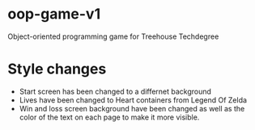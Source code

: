 # oop-game-v1
 Object-oriented programming game for Treehouse Techdegree

# Style changes
* Start screen has been changed to a differnet background
* Lives have been changed to Heart containers from Legend Of Zelda
* Win and loss screen background have been changed as well as the color of the text on each page to make it more visible.
